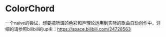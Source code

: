 # ColorChord
一个naive的尝试，想要把所谓的色彩和声理论运用到实际的歌曲自动创作中，详细的请参照bilibili的up主：https://space.bilibili.com/24728563

